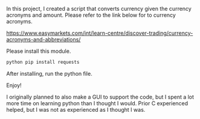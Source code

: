 In this project, I created a script that converts currency given the currency acronyms and amount. 
Please refer to the link below for to currency acronyms.

https://www.easymarkets.com/int/learn-centre/discover-trading/currency-acronyms-and-abbreviations/

Please install this module.

 ```sh
python pip install requests
  ```
After installing, run the python file.

Enjoy!

I originally planned to also make a GUI to support the code, but I spent a lot more time on learning python than I thought I would. Prior C experienced helped, but I was not as experienced as I thought I was.

